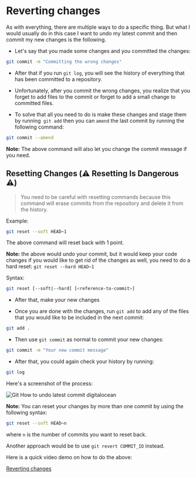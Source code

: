 # Reverting changes

As with everything, there are multiple ways to do a specific thing. But what I would usually do in this case I want to undo my latest commit and then commit my new changes is the following.

* Let's say that you made some changes and you committed the changes:

```bash
git commit -m "Committing the wrong changes"
```

* After that if you run `git log`, you will see the history of everything that has been committed to a repository.

* Unfortunately, after you commit the wrong changes, you realize that you forget to add files to the commit or forget to add a small change to committed files.

* To solve that all you need to do is make these changes and stage them by running` git add` then you can `amend` the last commit by running the following command:

```bash
git commit --amend
```

**Note:** The above command will also let you change the commit message if you need.


## Resetting Changes (⚠️ Resetting Is Dangerous ⚠️) 

> You need to be careful with resetting commands because this command will erase commits from the repository and delete it from the history.

Example:
```bash
git reset --soft HEAD~1
```

The above command will reset back with 1 point.

**Note:** the above would undo your commit, but it would keep your code changes if you would like to get rid of the changes as well, you need to do a hard reset: `git reset --hard HEAD~1`

Syntax:
```bash
git reset [--soft|--hard] [<reference-to-commit>]
```

* After that, make your new changes

* Once you are done with the changes, run `git add` to add any of the files that you would like to be included in the next commit:

```bash
git add .
```

* Then use `git commit` as normal to commit your new changes:

```bash
git commit -m "Your new commit message"
```

* After that, you could again check your history by running:

```bash
git log
```

Here's a screenshot of the process:

![Git How to undo latest commit digitalocean](https://i.imgur.com/L5zOGG1.png)

**Note:** You can reset your changes by more than one commit by using the following syntax:
```bash
git reset --soft HEAD~n
```
where `n` is the number of commits you want to reset back.

Another approach would be to use `git revert COMMIT_ID` instead.

Here is a quick video demo on how to do the above:

[Reverting changes](https://www.youtube.com/watch?v=54Hy6KnfbuY)
